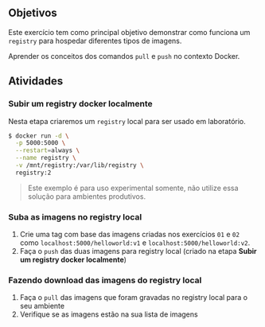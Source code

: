 ## Objetivos

Este exercício tem como principal objetivo demonstrar como funciona um `registry` para hospedar diferentes tipos de imagens.

Aprender os conceitos dos comandos `pull` e `push` no contexto Docker.

## Atividades

### Subir um registry docker localmente

Nesta etapa criaremos um `registry` local para ser usado em laboratório.

```sh
$ docker run -d \
  -p 5000:5000 \
  --restart=always \
  --name registry \
  -v /mnt/registry:/var/lib/registry \
  registry:2
```

> Este exemplo é para uso experimental somente, não utilize essa solução para ambientes produtivos.

### Suba as imagens no registry local

1. Crie uma tag com base das imagens criadas nos exercícios `01` e `02` como `localhost:5000/helloworld:v1` e `localhost:5000/helloworld:v2`.
2. Faça o `push` das duas imagens para registry local (criado na etapa **Subir um registry docker localmente**)

### Fazendo download das imagens do registry local

1. Faça o `pull` das imagens que foram gravadas no registry local para o seu ambiente
2. Verifique se as imagens estão na sua lista de imagens
